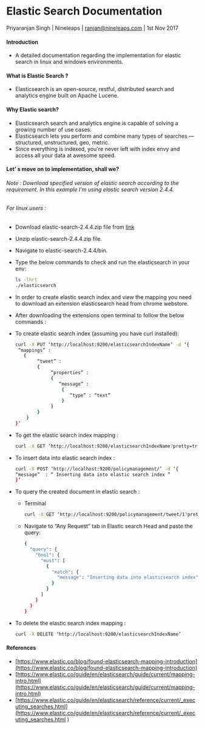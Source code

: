 # Elastic Search Documentation
 Priyaranjan Singh | Nineleaps | ranjan@nineleaps.com | 1st Nov 2017
#### Introduction
* A detailed documentation regarding the implementation for elastic search in    linux and windows environments.

#### What is Elastic Search ?
* Elasticsearch is an open-source, restful, distributed search and analytics engine built on Apache Lucene.

#### Why Elastic search?
* Elasticsearch search and analytics engine is capable of solving a growing number of use cases.
* Elasticsearch lets you perform and combine many types of searches — 
structured, unstructured, geo, metric.
* Since everything is indexed, you're never left with index envy and access all your data at awesome speed.

#### Let’ s move on to implementation, shall we? 
###### Note : Download specified version of elastic search according to the requirement. In this example I’m using elastic search version 2.4.4.

###### For linux users : 
* Download elastic-search-2.4.4.zip file from [link](https://www.elastic.co/downloads/past-releases/elasticsearch-2-4-4) 
* Unzip elastic-search-2.4.4.zip file.
* Navigate to elastic-search-2.4.4/bin.
* Type the below commands to check and run the elasticsearch in your env: 
   ```sh
   ls -lhrt
   ./elasticsearch
   ```
* In order to create elastic search index and view the mapping you need to download an extension elasticsearch head from chrome webstore.

* After downloading the extensions open terminal to follow the below commands :
* To create elastic search index (assuming you have curl installed):
  ```sh
  curl -X PUT ‘http://localhost:9200/elasticsearchIndexName’ -d ‘{
   “mappings” :
     { 
          “tweet” : 
          {   
               “properties” : 
               {
                  “message” : 
                   { 
                      “type” : “text” 
                   }
               }
          }
      }
  }’
  ```
* To get the elastic search index mapping : 
  ```sh
  curl -X GET ‘http://localhost:9200/elasticsearchIndexName?pretty=true’
  ```
* To insert data into elastic search index : 
  ```sh
  curl -X POST ‘http://localhost:9200/policymanagement/’ -d ‘{ 
  “message”  : “ Inserting data into elastic search index ” 
  }’
  ```
* To query the created document in elastic search :
  * Terminal
    ```sh
    curl -X GET ‘http://localhost:9200/policymanagement/tweet/1?pretty=true ’ 
    ```
    
  * Navigate to “Any Request” tab in Elastic search Head and paste the query: 
    ```sh
    {
      "query": {
        "bool": {
          "must": [
            {
              "match": {
                "message": "Inserting data into elasticsearch index"
              }
            }
          ]
        }
      }
    }
    ``` 
* To delete the elastic search index mapping :
  ```sh
  curl -X DELETE ‘http://localhost:9200/elasticsearchIndexName’ 
  ``` 
#### References
* [https://www.elastic.co/blog/found-elasticsearch-mapping-introduction](https://www.elastic.co/blog/found-elasticsearch-mapping-introduction)
* [https://www.elastic.co/guide/en/elasticsearch/guide/current/mapping-intro.html](https://www.elastic.co/guide/en/elasticsearch/guide/current/mapping-intro.html)
* [https://www.elastic.co/guide/en/elasticsearch/reference/current/_executing_searches.html](https://www.elastic.co/guide/en/elasticsearch/reference/current/_executing_searches.html )

